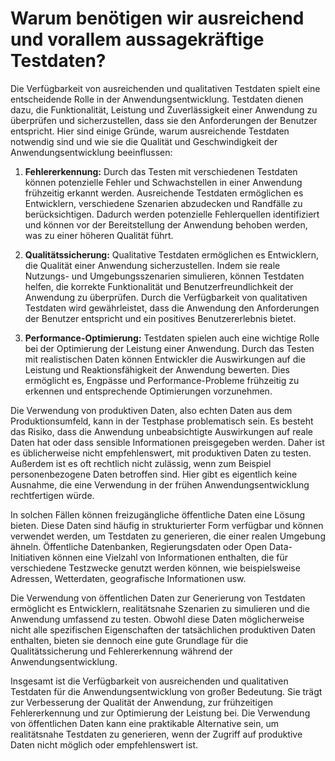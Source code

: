 # Warum benötigen wir ausreichend und vorallem aussagekräftige Testdaten?

Die Verfügbarkeit von ausreichenden und qualitativen Testdaten spielt eine entscheidende Rolle in der Anwendungsentwicklung. Testdaten dienen dazu, die Funktionalität, Leistung und Zuverlässigkeit einer Anwendung zu überprüfen und sicherzustellen, dass sie den Anforderungen der Benutzer entspricht. Hier sind einige Gründe, warum ausreichende Testdaten notwendig sind und wie sie die Qualität und Geschwindigkeit der Anwendungsentwicklung beeinflussen:

1. **Fehlererkennung:** Durch das Testen mit verschiedenen Testdaten können potenzielle Fehler und Schwachstellen in einer Anwendung frühzeitig erkannt werden. Ausreichende Testdaten ermöglichen es Entwicklern, verschiedene Szenarien abzudecken und Randfälle zu berücksichtigen. Dadurch werden potenzielle Fehlerquellen identifiziert und können vor der Bereitstellung der Anwendung behoben werden, was zu einer höheren Qualität führt.

2. **Qualitätssicherung:** Qualitative Testdaten ermöglichen es Entwicklern, die Qualität einer Anwendung sicherzustellen. Indem sie reale Nutzungs- und Umgebungsszenarien simulieren, können Testdaten helfen, die korrekte Funktionalität und Benutzerfreundlichkeit der Anwendung zu überprüfen. Durch die Verfügbarkeit von qualitativen Testdaten wird gewährleistet, dass die Anwendung den Anforderungen der Benutzer entspricht und ein positives Benutzererlebnis bietet.

3. **Performance-Optimierung:** Testdaten spielen auch eine wichtige Rolle bei der Optimierung der Leistung einer Anwendung. Durch das Testen mit realistischen Daten können Entwickler die Auswirkungen auf die Leistung und Reaktionsfähigkeit der Anwendung bewerten. Dies ermöglicht es, Engpässe und Performance-Probleme frühzeitig zu erkennen und entsprechende Optimierungen vorzunehmen.

Die Verwendung von produktiven Daten, also echten Daten aus dem Produktionsumfeld, kann in der Testphase problematisch sein. Es besteht das Risiko, dass die Anwendung unbeabsichtigte Auswirkungen auf reale Daten hat oder dass sensible Informationen preisgegeben werden. Daher ist es üblicherweise nicht empfehlenswert, mit produktiven Daten zu testen. Außerdem ist es oft rechtlich nicht zulässig, wenn zum Beispiel personenbezogene Daten betroffen sind. Hier gibt es eigentlich keine Ausnahme, die eine Verwendung in der frühen Anwendungsentwicklung rechtfertigen würde.

In solchen Fällen können freizugängliche öffentliche Daten eine Lösung bieten. Diese Daten sind häufig in strukturierter Form verfügbar und können verwendet werden, um Testdaten zu generieren, die einer realen Umgebung ähneln. Öffentliche Datenbanken, Regierungsdaten oder Open Data-Initiativen können eine Vielzahl von Informationen enthalten, die für verschiedene Testzwecke genutzt werden können, wie beispielsweise Adressen, Wetterdaten, geografische Informationen usw.

Die Verwendung von öffentlichen Daten zur Generierung von Testdaten ermöglicht es Entwicklern, realitätsnahe Szenarien zu simulieren und die Anwendung umfassend zu testen. Obwohl diese Daten möglicherweise nicht alle spezifischen Eigenschaften der tatsächlichen produktiven Daten enthalten, bieten sie dennoch eine gute Grundlage für die Qualitätssicherung und Fehlererkennung während der Anwendungsentwicklung.

Insgesamt ist die Verfügbarkeit von ausreichenden und qualitativen Testdaten für die Anwendungsentwicklung von großer Bedeutung. Sie trägt zur Verbesserung der Qualität der Anwendung, zur frühzeitigen Fehlererkennung und zur Optimierung der Leistung bei. Die Verwendung von öffentlichen Daten kann eine praktikable Alternative sein, um realitätsnahe Testdaten zu generieren, wenn der Zugriff auf produktive Daten nicht möglich oder empfehlenswert ist.
